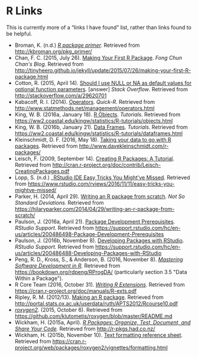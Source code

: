 # R Links

This is currently more of a “links I have found” list, 
rather than links found to be helpful.

* Broman, K. (n.d.) _[R package primer](http://kbroman.org/pkg_primer/)._ Retrieved from http://kbroman.org/pkg_primer/
* Chan, F. C. (2015, July 26). [Making Your First R Package](http://tinyheero.github.io/jekyll/update/2015/07/26/making-your-first-R-package.html). _Fong Chun Chan's Blog._ Retrieved from http://tinyheero.github.io/jekyll/update/2015/07/26/making-your-first-R-package.html
* Cotton, R. (2015, April 14). [Should I use NULL or NA as default values for optional function parameters](http://stackoverflow.com/a/29620701). [answer] _Stack Overflow_. Retrieved from http://stackoverflow.com/a/29620701
* Kabacoff, R. I. (2014). [Operators](http://www.statmethods.net/management/operators.html). _Quick-R_. Retrieved from http://www.statmethods.net/management/operators.html
* King, W. B. (2016a, January 18). [R Objects](https://ww2.coastal.edu/kingw/statistics/R-tutorials/objects.html). _Tutorials_. Retrieved from https://ww2.coastal.edu/kingw/statistics/R-tutorials/objects.html
* King, W. B. (2016b, January 21). [Data Frames](https://ww2.coastal.edu/kingw/statistics/R-tutorials/dataframes.html). _Tutorials_. Retrieved from https://ww2.coastal.edu/kingw/statistics/R-tutorials/dataframes.html
* Kleinschmidt, D. F. (2016, May 18). [Taking your data to go with R packages](http://www.davekleinschmidt.com/r-packages/). Retrieved from http://www.davekleinschmidt.com/r-packages/
* Leisch, F. (2009, September 14). [Creating R Packages: A Tutorial](http://cran.r-project.org/doc/contrib/Leisch-CreatingPackages.pdf). Retrieved from http://cran.r-project.org/doc/contrib/Leisch-CreatingPackages.pdf
* Lopp, S. (n.d.) _[RStudio IDE Easy Tricks You Might've Missed](https://www.rstudio.com/rviews/2016/11/11/easy-tricks-you-mightve-missed/). Retrieved from https://www.rstudio.com/rviews/2016/11/11/easy-tricks-you-mightve-missed/
* Parker, H. (2014, April 29). [Writing an R package from scratch](https://hilaryparker.com/2014/04/29/writing-an-r-package-from-scratch/). _Not So Standard Deviations._ Retrieved from https://hilaryparker.com/2014/04/29/writing-an-r-package-from-scratch/
* Paulson, J. (2016a, April 21). [Package Development Prerequisites](https://support.rstudio.com/hc/en-us/articles/200486498-Package-Development-Prerequisites). _RStudio Support._ Retrieved from https://support.rstudio.com/hc/en-us/articles/200486498-Package-Development-Prerequisites
* Paulson, J. (2016b, November 8). [Developing Packages with RStudio](https://support.rstudio.com/hc/en-us/articles/200486488-Developing-Packages-with-RStudio). _RStudio Support._ Retrieved from https://support.rstudio.com/hc/en-us/articles/200486488-Developing-Packages-with-RStudio
* Peng, R. D., Kross, S., & Anderson, B. (2016, November 8). _[Mastering Software Development in R](https://bookdown.org/rdpeng/RProgDA/)._ Retrieved from https://bookdown.org/rdpeng/RProgDA/ (particularly section 3.5 "Data Within a Package").
* R Core Team (2016, October 31). _[Writing R Extensions](https://cran.r-project.org/doc/manuals/R-exts.pdf)._ Retrieved from https://cran.r-project.org/doc/manuals/R-exts.pdf
* Ripley, R. M. (2012/13). [Making an R package](http://portal.stats.ox.ac.uk/userdata/ruth/APTS2012/Rcourse10.pdf).  Retrieved from http://portal.stats.ox.ac.uk/userdata/ruth/APTS2012/Rcourse10.pdf
* _[roxygen2](https://github.com/klutometis/roxygen/blob/master/README.md)._ (2015, October 6). Retrieved from https://github.com/klutometis/roxygen/blob/master/README.md
* Wickham, H. (2015a, April). _[R Packages: Organize, Test, Document, and Share Your Code](http://r-pkgs.had.co.nz/)._ Retrieved from http://r-pkgs.had.co.nz/
* Wickham, H. (2015b, November 10). [Text formatting reference sheet](https://cran.r-project.org/web/packages/roxygen2/vignettes/formatting.html). Retrieved from https://cran.r-project.org/web/packages/roxygen2/vignettes/formatting.html
